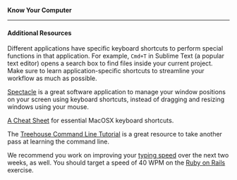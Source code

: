**Know Your Computer**

---

#### Additional Resources

Different applications have specific keyboard shortcuts to perform special
functions in that application. For example, `Cmd+T` in Sublime Text (a popular
text editor) opens a search box to find files inside your current project.
Make sure to learn application-specific shortcuts to streamline your workflow
as much as possible.

[Spectacle](http://spectacleapp.com/) is a great software application to manage your window positions
on your screen using keyboard shortcuts, instead of dragging and resizing
windows using your mouse.

[A Cheat Sheet](http://edge-cache.lifehacker.com/lifehacker/lh_mac_shortcuts_update.pdf) for essential MacOSX keyboard shortcuts.

The [Treehouse Command Line Tutorial](http://blog.teamtreehouse.com/introduction-to-the-mac-os-x-command-line) is a
great resource to take another pass at learning the command line.

We recommend you work on improving your [typing speed](https://typing.io/lessons) over the next two weeks, as well. You should target a speed of 40 WPM on the [Ruby on Rails](https://typing.io/lesson/ruby/rails/relation.rb/1) exercise.
